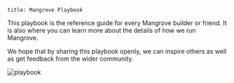 ```
title: Mangrove Playbook
```

This playbook is the reference guide for every Mangrove builder or friend. It is also where you can learn more about the details of how we run
Mangrove.

We hope that by sharing this playbook openly, we can inspire others as well as get feedback from the wider community.

![playbook](/images/illustrations/playbook.gif)

